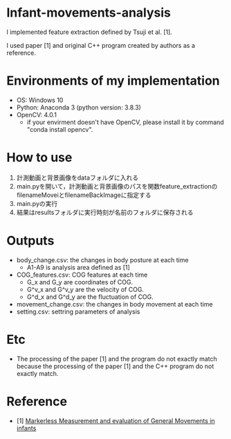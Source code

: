 # Infant-movements-analysis
I implemented feature extraction defined by Tsuji et al. [1].

I used paper [1] and original C++ program created by authors as a reference.

# Environments of my implementation
- OS: Windows 10
- Python: Anaconda 3 (python version: 3.8.3)
- OpenCV: 4.0.1
  - if your envirment doesn't have OpenCV, please install it by command "conda install opencv".

# How to use
1. 計測動画と背景画像をdataフォルダに入れる
2. main.pyを開いて，計測動画と背景画像のパスを関数feature_extractionのfilenameMoveiとfilenameBackImageに指定する
3. main.pyの実行
4. 結果はresultsフォルダに実行時刻が名前のフォルダに保存される

# Outputs
- body_change.csv: the changes in body posture at each time
  - A1-A9 is analysis area defined as [1]
- COG_features.csv: COG features at each time
  - G_x and G_y are coordinates of COG.
  - G^v_x and G^v_y are the velocity of COG.
  - G^d_x and G^d_y are the fluctuation of COG.
- movement_change.csv: the changes in body movement at each time
- setting.csv: settring parameters of analysis

# Etc
- The processing of the paper [1] and the program do not exactly match because the processing of the paper [1] and the C++ program do not exactly match.

# Reference
- [1] [Markerless Measurement and evaluation of General Movements in infants](https://doi.org/10.1038/s41598-020-57580-z)

